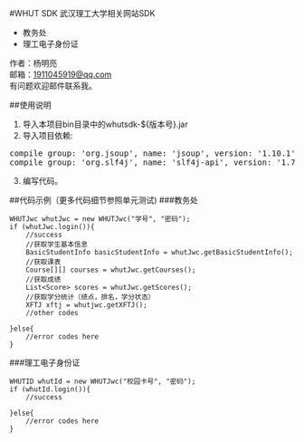 #WHUT SDK
武汉理工大学相关网站SDK
- 教务处
- 理工电子身份证

作者：杨明亮  
邮箱：1911045919@qq.com  
有问题欢迎邮件联系我。

##使用说明
1. 导入本项目bin目录中的whutsdk-${版本号}.jar
2. 导入项目依赖:<br>
<pre>compile group: 'org.jsoup', name: 'jsoup', version: '1.10.1'
compile group: 'org.slf4j', name: 'slf4j-api', version: '1.7.22'</pre>
3. 编写代码。

##代码示例（更多代码细节参照单元测试)
###教务处
<!--lang:java-->
    WHUTJwc whutJwc = new WHUTJwc("学号", "密码");
    if (whutJwc.login()){
        //success
        //获取学生基本信息
        BasicStudentInfo basicStudentInfo = whutJwc.getBasicStudentInfo();
        //获取课表
        Course[][] courses = whutJwc.getCourses();
        //获取成绩
        List<Score> scores = whutJwc.getScores();
        //获取学分统计（绩点，排名，学分状态）
        XFTJ xftj = whutjwc.getXFTJ();
        //other codes
        
    }else{
        //error codes here
    }
###理工电子身份证
<!--lang:java-->
    WHUTID whutId = new WHUTJwc("校园卡号", "密码");
    if (whutId.login()){
        //success
        
    }else{
        //error codes here
    }

